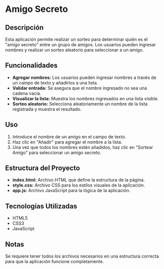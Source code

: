 <h1> Amigo Secreto </h1>

## Descripción

Esta aplicación permite realizar un sorteo para determinar quién es el "amigo secreto" entre un grupo de amigos. Los usuarios pueden ingresar nombres y realizar un sorteo aleatorio para seleccionar a un amigo.

## Funcionalidades

- **Agregar nombres:** Los usuarios pueden ingresar nombres a través de un campo de texto y añadirlos a una lista.
- **Validar entrada:** Se asegura que el nombre ingresado no sea una cadena vacía.
- **Visualizar la lista:** Muestra los nombres ingresados en una lista visible.
- **Sorteo aleatorio:** Selecciona aleatoriamente un nombre de la lista registrada y muestra el resultado.

## Uso

1. Introduce el nombre de un amigo en el campo de texto.
2. Haz clic en "Añadir" para agregar el nombre a la lista.
3. Una vez que todos los nombres estén añadidos, haz clic en "Sortear Amigo" para seleccionar un amigo secreto.

## Estructura del Proyecto

- **index.html:** Archivo HTML que define la estructura de la página.
- **style.css:** Archivo CSS para los estilos visuales de la aplicación.
- **app.js:** Archivo JavaScript para la lógica de la aplicación.

## Tecnologías Utilizadas

- HTML5
- CSS3
- JavaScript

## Notas

Se requiere tener todos los archivos necesarios en una estructura correcta para que la aplicación funcione completamente.
